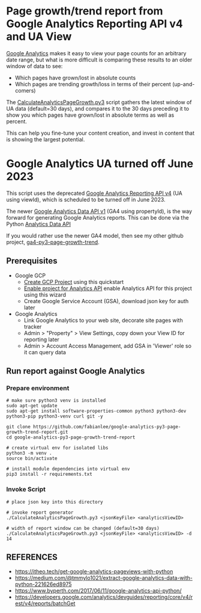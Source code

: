 # Page growth/trend report from Google Analytics Reporting API v4 and UA View

[Google Analytics](https://analytics.google.com/) makes it easy to view your page counts for an arbitrary date range, but what is more difficult is comparing these results to an older window of data to see:

* Which pages have grown/lost in absolute counts
* Which pages are trending growth/loss in terms of their percent (up-and-comers)

The [CalculateAnalyticsPageGrowth.py3](CalculateAnalyticsPageGrowth.py3) script gathers the latest window of UA data (default=30 days), and compares it to the 30 days preceding it to show you which pages have grown/lost in absolute terms as well as percent.

This can help you fine-tune your content creation, and invest in content that is showing the largest potential.

# Google Analytics UA turned off June 2023

This script uses the deprecated [Google Analytics Reporting API v4](https://developers.google.com/analytics/devguides/reporting/core/v4) (UA using viewId), which is scheduled to be turned off in June 2023.

The newer [Google Analytics Data API v1](https://developers.google.com/analytics/devguides/reporting/data/v1) (GA4 using propertyId), is the way forward for generating Google Analytics reports.  This can be done via the Python [Analytics Data API](https://googleapis.dev/python/analyticsdata/latest/index.html)

If you would rather use the newer GA4 model, then see my other github project, [ga4-py3-page-growth-trend](https://github.com/fabianlee/ga4-py3-page-growth-trend).


## Prerequisites

* Google GCP
  * [Create GCP Project](https://developers.google.com/analytics/devguides/reporting/core/v4/quickstart/service-py) using this quickstart
  * [Enable project for Analytics API](https://console.cloud.google.com/start/api?id=analyticsreporting.googleapis.com&credential=client_key) enable Analytics API for this project using this wizard
  * Create Google Service Account (GSA), download json key for auth later
* Google Analytics
  * Link Google Analytics to your web site, decorate site pages with tracker
  * Admin > "Property" > View Settings, copy down your View ID for reporting later
  * Admin > Account Access Management, add GSA in 'Viewer' role so it can query data


## Run report against Google Analytics

### Prepare environment

```
# make sure python3 venv is installed
sudo apt-get update
sudo apt-get install software-properties-common python3 python3-dev python3-pip python3-venv curl git -y

git clone https://github.com/fabianlee/google-analytics-py3-page-growth-trend-report.git
cd google-analytics-py3-page-growth-trend-report

# create virtual env for isolated libs
python3 -m venv .
source bin/activate

# install module dependencies into virtual env
pip3 install -r requirements.txt
```

### Invoke Script

```
# place json key into this directory

# invoke report generator
./CalculateAnalyticsPageGrowth.py3 <jsonKeyFile> <analyticsViewID>

# width of report window can be changed (default=30 days)
./CalculateAnalyticsPageGrowth.py3 <jsonKeyFile> <analyticsViewID> -d 14
```



## REFERENCES

* https://itheo.tech/get-google-analytics-pageviews-with-python
* https://medium.com/@tmmylo1021/extract-google-analytics-data-with-python-221626ed8975
* https://www.byperth.com/2017/06/11/google-analytics-api-python/
* https://developers.google.com/analytics/devguides/reporting/core/v4/rest/v4/reports/batchGet

